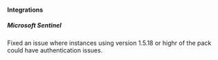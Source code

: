 
#### Integrations

##### Microsoft Sentinel

Fixed an issue where instances using version 1.5.18 or highr of the pack could have authentication issues.
